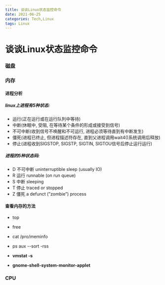 ```yaml
---
title: 谈谈Linux状态监控命令
date: 2021-06-25
categories: Tech,Linux
tags: Linux
---
```


# 谈谈Linux状态监控命令

### 磁盘

### 内存

#### 进程分析

##### linux上进程有5种状态:

- 运行(正在运行或在运行队列中等待)
- 中断(休眠中, 受阻, 在等待某个条件的形成或接受到信号)
- 不可中断(收到信号不唤醒和不可运行, 进程必须等待直到有中断发生)
- 僵死(进程已终止, 但进程描述符存在, 直到父进程调用wait4()系统调用后释放)
- 停止(进程收到SIGSTOP, SIGSTP, SIGTIN, SIGTOU信号后停止运行运行)

##### 进程的5种状态码:

- D 不可中断 uninterruptible sleep (usually IO)
- R 运行 runnable (on run queue)
- S 中断 sleeping
- T 停止 traced or stopped
- Z 僵死 a defunct (”zombie”) process

#### 查看内存的方法

- top
- free
- cat /pro/meminfo
- ps aux --sort -rss

- **vmstat -s**
- **gnome-shell-system-monitor-applet**

### CPU
